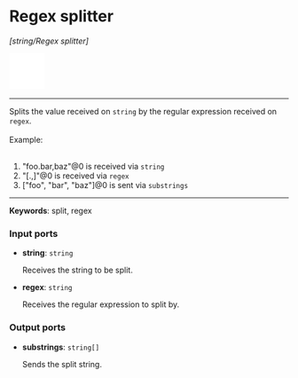 # Regex splitter

_[string/Regex splitter]_

![icon](</assets/icons/802b6352-2279-4681-84b8-6558e185fd36.png>)

---

Splits the  value received on `string` by the regular expression received on `regex`.<br>
<br>
Example:<br>
<br>
1. "foo.bar,baz"@0 is received via `string`<br>
2. "[.,]"@0 is received via `regex`<br>
3. ["foo", "bar", "baz"]@0 is sent via `substrings`<br>

---

__Keywords__: split, regex

### Input ports

* __string__: ` string `

    Receives the string to be split.<br>


* __regex__: ` string `

    Receives the regular expression to split by.<br>

### Output ports

* __substrings__: ` string[] `

    Sends the split string.<br>

